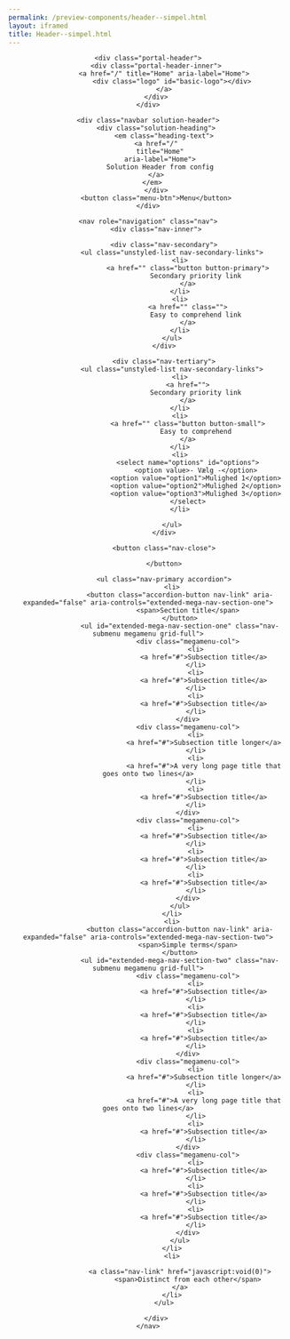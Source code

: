 ```yaml
--- 
permalink: /preview-components/header--simpel.html
layout: iframed 
title: Header--simpel.html
---
```

<header class="header header-extended" role="banner">

    <div class="portal-header">
        <div class="portal-header-inner">
            <a href="/" title="Home" aria-label="Home">
                <div class="logo" id="basic-logo"></div>
            </a>
        </div>
    </div>

    <div class="navbar solution-header">
        <div class="solution-heading">
            <em class="heading-text">
        <a href="/"
          title="Home"
          aria-label="Home">
          Solution Header from config
        </a>
      </em>
        </div>
        <button class="menu-btn">Menu</button>
    </div>

    <nav role="navigation" class="nav">
        <div class="nav-inner">

            <div class="nav-secondary">
                <ul class="unstyled-list nav-secondary-links">
                    <li>
                        <a href="" class="button button-primary">
                            Secondary priority link
                        </a>
                    </li>
                    <li>
                        <a href="" class="">
                            Easy to comprehend link
                        </a>
                    </li>
                </ul>
            </div>

            <div class="nav-tertiary">
                <ul class="unstyled-list nav-secondary-links">
                    <li>
                        <a href="">
                            Secondary priority link
                        </a>
                    </li>
                    <li>
                        <a href="" class="button button-small">
                            Easy to comprehend
                        </a>
                    </li>
                    <li>
                        <select name="options" id="options">
                            <option value>- Vælg -</option>
                            <option value="option1">Mulighed 1</option>
                            <option value="option2">Mulighed 2</option>
                            <option value="option3">Mulighed 3</option>
                        </select>
                    </li>

                </ul>
            </div>

            <button class="nav-close">

            </button>

            <ul class="nav-primary accordion">
                <li>
                    <button class="accordion-button nav-link" aria-expanded="false" aria-controls="extended-mega-nav-section-one">
                        <span>Section title</span>
                    </button>
                    <ul id="extended-mega-nav-section-one" class="nav-submenu megamenu grid-full">
                        <div class="megamenu-col">
                            <li>
                                <a href="#">Subsection title</a>
                            </li>
                            <li>
                                <a href="#">Subsection title</a>
                            </li>
                            <li>
                                <a href="#">Subsection title</a>
                            </li>
                        </div>
                        <div class="megamenu-col">
                            <li>
                                <a href="#">Subsection title longer</a>
                            </li>
                            <li>
                                <a href="#">A very long page title that goes onto two lines</a>
                            </li>
                            <li>
                                <a href="#">Subsection title</a>
                            </li>
                        </div>
                        <div class="megamenu-col">
                            <li>
                                <a href="#">Subsection title</a>
                            </li>
                            <li>
                                <a href="#">Subsection title</a>
                            </li>
                            <li>
                                <a href="#">Subsection title</a>
                            </li>
                        </div>
                    </ul>
                </li>
                <li>
                    <button class="accordion-button nav-link" aria-expanded="false" aria-controls="extended-mega-nav-section-two">
                        <span>Simple terms</span>
                    </button>
                    <ul id="extended-mega-nav-section-two" class="nav-submenu megamenu grid-full">
                        <div class="megamenu-col">
                            <li>
                                <a href="#">Subsection title</a>
                            </li>
                            <li>
                                <a href="#">Subsection title</a>
                            </li>
                            <li>
                                <a href="#">Subsection title</a>
                            </li>
                        </div>
                        <div class="megamenu-col">
                            <li>
                                <a href="#">Subsection title longer</a>
                            </li>
                            <li>
                                <a href="#">A very long page title that goes onto two lines</a>
                            </li>
                            <li>
                                <a href="#">Subsection title</a>
                            </li>
                        </div>
                        <div class="megamenu-col">
                            <li>
                                <a href="#">Subsection title</a>
                            </li>
                            <li>
                                <a href="#">Subsection title</a>
                            </li>
                            <li>
                                <a href="#">Subsection title</a>
                            </li>
                        </div>
                    </ul>
                </li>
                <li>

                    <a class="nav-link" href="javascript:void(0)">
                        <span>Distinct from each other</span>
                    </a>
                </li>
            </ul>

        </div>
    </nav>
</header>
<div class="overlay"></div>